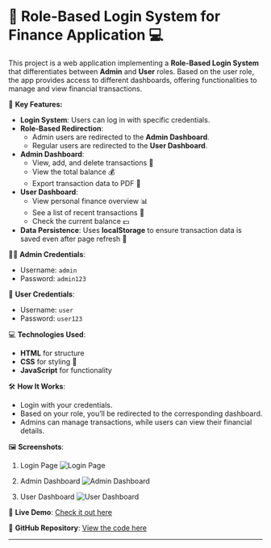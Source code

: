 

# 💼 Role-Based Login System for Finance Application 💻

This project is a web application implementing a **Role-Based Login System** that differentiates between **Admin** and **User** roles. Based on the user role, the app provides access to different dashboards, offering functionalities to manage and view financial transactions.

🔑 **Key Features:**

- **Login System**: Users can log in with specific credentials.
- **Role-Based Redirection**:
  - Admin users are redirected to the **Admin Dashboard**.
  - Regular users are redirected to the **User Dashboard**.
- **Admin Dashboard**:
  - View, add, and delete transactions 📝
  - View the total balance 💰
  - Export transaction data to PDF 📄
- **User Dashboard**:
  - View personal finance overview 📊
  - See a list of recent transactions 🧾
  - Check the current balance 💵
- **Data Persistence**: Uses **localStorage** to ensure transaction data is saved even after page refresh 🔄

👨‍💻 **Admin Credentials**:
- Username: `admin`
- Password: `admin123`

👤 **User Credentials**:
- Username: `user`
- Password: `user123`

💻 **Technologies Used**:
- **HTML** for structure
- **CSS** for styling 🎨
- **JavaScript** for functionality

🛠 **How It Works**:
- Login with your credentials.
- Based on your role, you’ll be redirected to the corresponding dashboard.
- Admins can manage transactions, while users can view their financial details.

🖼 **Screenshots**:

1. Login Page
![Login Page](![image](https://github.com/user-attachments/assets/b6084f4b-22fe-4c5b-bb8b-a0488a89308a))

2. Admin Dashboard
![Admin Dashboard](![image](https://github.com/user-attachments/assets/fcf335cd-9bd3-4a5d-af8e-6601ec3473a8))

3. User Dashboard
![User Dashboard](![image](https://github.com/user-attachments/assets/1f3886b5-81ab-4440-8a70-a2e4056f2529))

🚀 **Live Demo**: [Check it out here](https://sureshkumartibirisetti.github.io/Demo/)

🔗 **GitHub Repository**: [View the code here](https://github.com/sureshkumartibirisetti/Demo)

---
